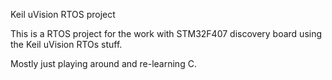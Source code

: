 Keil uVision RTOS project

This is a RTOS project for the work with STM32F407 discovery board using the Keil uVision RTOs stuff.

Mostly just playing around and re-learning C.